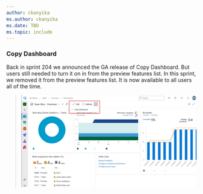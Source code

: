```yaml
---
author: ckanyika
ms.author: ckanyika
ms.date: TBD
ms.topic: include
---
```


### Copy Dashboard

Back in sprint 204 we announced the GA release of Copy Dashboard. But users still needed to turn it on in from the preview features list. In this sprint, we removed it from the preview features list. It is now available to all users all of the time.


> ![Dashboard Preview](../../media/216-reporting-01.png)